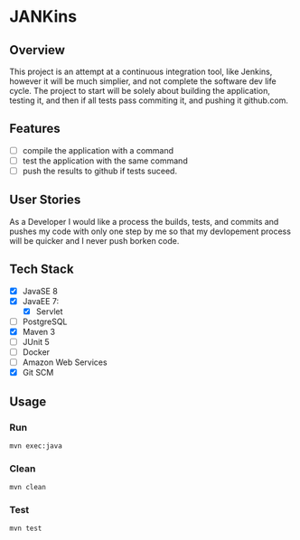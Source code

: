 # JANKins

## Overview
This project is an attempt at a continuous integration tool, like Jenkins, however it will be much simplier, and not complete the software dev life cycle. The project to start will be solely about building the application, testing it, and then if all tests pass commiting it, and pushing it github.com.

## Features
- [ ] compile the application with a command
- [ ] test the application with the same command
- [ ] push the results to github if tests suceed.

## User Stories
As a Developer I would like a process the builds, tests, and commits and pushes my code with only one step by me so that my devlopement process will be quicker and I never push borken code.

## Tech Stack
- [x] JavaSE 8
- [x] JavaEE 7:
  - [x] Servlet
- [ ] PostgreSQL
- [x] Maven 3
- [ ] JUnit 5
- [ ] Docker
- [ ] Amazon Web Services
- [x] Git SCM

## Usage
### Run
```mvn exec:java```

### Clean
```mvn clean```

### Test
```mvn test```
